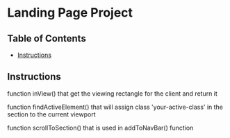 # Landing Page Project

## Table of Contents

* [Instructions](#instructions)

## Instructions

function inView() that get the viewing rectangle for the client and return it 

function findActiveElement() that will assign class 'your-active-class' in the section to the current viewport

function scrollToSection() that is used in addToNavBar() function